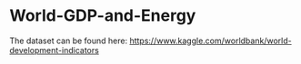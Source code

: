 # World-GDP-and-Energy

The dataset can be found here:
https://www.kaggle.com/worldbank/world-development-indicators
